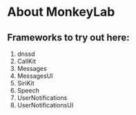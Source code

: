 #  About MonkeyLab

## Frameworks to try out here:
1. dnssd
2. CallKit
3. Messages
4. MessagesUI
5. SiriKit
6. Speech
7. UserNotifications
8. UserNotificationsUI
